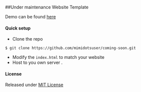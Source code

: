 ##Under maintenance Website Template

Demo can be found [here](https://coming-soon.labskenya.com)
#### Quick setup
- Clone the repo 
```
$ git clone https://github.com/mimidotsuser/coming-soon.git
```
- Modify the ``index.html`` to match your website
- Host to you own server .

#### License
Released under [MIT License](LICENSE)
